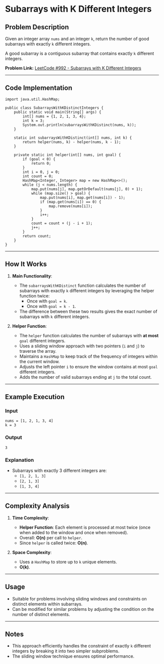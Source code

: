# Subarrays with K Different Integers

## Problem Description
Given an integer array `nums` and an integer `k`, return the number of good subarrays with exactly `k` different integers.

A good subarray is a contiguous subarray that contains exactly `k` different integers.

**Problem Link:** [LeetCode #992 - Subarrays with K Different Integers](https://leetcode.com/problems/subarrays-with-k-different-integers/description/)

---

## Code Implementation

```java[]
import java.util.HashMap;

public class SubarraysWithKDistinctIntegers {
    public static void main(String[] args) {
        int[] nums = {1, 2, 1, 3, 4};
        int k = 3;
        System.out.println(subarraysWithKDistinct(nums, k));
    }

    static int subarraysWithKDistinct(int[] nums, int k) {
        return helper(nums, k) - helper(nums, k - 1);
    }

    private static int helper(int[] nums, int goal) {
        if (goal < 0) {
            return 0;
        }
        int i = 0, j = 0;
        int count = 0;
        HashMap<Integer, Integer> map = new HashMap<>();
        while (j < nums.length) {
            map.put(nums[j], map.getOrDefault(nums[j], 0) + 1);
            while (map.size() > goal) {
                map.put(nums[i], map.get(nums[i]) - 1);
                if (map.get(nums[i]) == 0) {
                    map.remove(nums[i]);
                }
                i++;
            }
            count = count + (j - i + 1);
            j++;
        }
        return count;
    }
}
```

---

## How It Works

1. **Main Functionality**:
    - The `subarraysWithKDistinct` function calculates the number of subarrays with exactly `k` different integers by leveraging the helper function twice:
        - Once with `goal = k`.
        - Once with `goal = k - 1`.
    - The difference between these two results gives the exact number of subarrays with `k` different integers.

2. **Helper Function**:
    - The `helper` function calculates the number of subarrays with **at most** `goal` different integers.
    - Uses a sliding window approach with two pointers (`i` and `j`) to traverse the array.
    - Maintains a `HashMap` to keep track of the frequency of integers within the current window.
    - Adjusts the left pointer `i` to ensure the window contains at most `goal` different integers.
    - Adds the number of valid subarrays ending at `j` to the total count.

---

## Example Execution

### Input
```plaintext
nums = [1, 2, 1, 3, 4]
k = 3
```

### Output
```plaintext
3
```

### Explanation
- Subarrays with exactly 3 different integers are:
    - `[1, 2, 1, 3]`
    - `[2, 1, 3]`
    - `[1, 3, 4]`

---

## Complexity Analysis

1. **Time Complexity**:
    - **Helper Function**: Each element is processed at most twice (once when added to the window and once when removed).
    - Overall: **O(n)** per call to `helper`.
    - Since `helper` is called twice: **O(n)**.

2. **Space Complexity**:
    - Uses a `HashMap` to store up to `k` unique elements.
    - **O(k)**.

---

## Usage
- Suitable for problems involving sliding windows and constraints on distinct elements within subarrays.
- Can be modified for similar problems by adjusting the condition on the number of distinct elements.

---

## Notes
- This approach efficiently handles the constraint of exactly `k` different integers by breaking it into two simpler subproblems.
- The sliding window technique ensures optimal performance.
